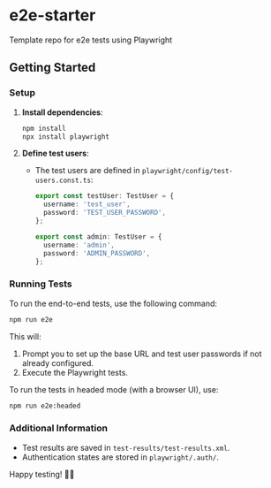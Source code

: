 # e2e-starter
Template repo for e2e tests using Playwright

## Getting Started

### Setup

1. **Install dependencies**:
   ```bash
   npm install
   npx install playwright
   ```

2. **Define test users**:
   - The test users are defined in `playwright/config/test-users.const.ts`:
     ```ts
     export const testUser: TestUser = {
       username: 'test_user',
       password: 'TEST_USER_PASSWORD',
     };

     export const admin: TestUser = {
       username: 'admin',
       password: 'ADMIN_PASSWORD',
     };
     ```

### Running Tests

To run the end-to-end tests, use the following command:
```bash
npm run e2e
```

This will:
1. Prompt you to set up the base URL and test user passwords if not already configured.
2. Execute the Playwright tests.

To run the tests in headed mode (with a browser UI), use:
```bash
npm run e2e:headed
```

### Additional Information

- Test results are saved in `test-results/test-results.xml`.
- Authentication states are stored in `playwright/.auth/`.

Happy testing! 🧪🥳
